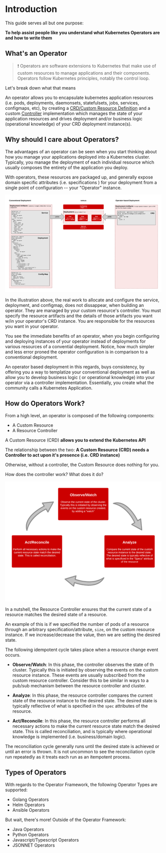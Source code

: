 <!--
- Introduction
  - How to Learn to Write Operators Using this Resource
  - What's an Operator?
  - Types of Operators
  - Operator Tooling & Resources  

  address feedback: 
  
  - work on the description of "what is an operator". Maybe more of the what and why and less of the how. Your description assumes a lot of what someone knows already.

  - start by defining the problem that operators solve.  It's a good way to set the context and makes the definitions easier to fully understand.  Typically the technology is easy to follow, but the "why" is lacking.  

-->

# Introduction

This guide serves all but one purpose: 

**To help assist people like you understand what Kubernetes Operators are and how to write them**

## What's an Operator

> :exclamation: Operators are software extensions to Kubernetes that make use of custom resources to manage applications and their components. Operators follow Kubernetes principles, notably the control loop.

Let's break down what that means

An operator allows you to encapsulate kubernetes application resources (i.e. pods, deployments, daemonsets, statefulsets, jobs, services, configmaps, etc), by creating a [CRD/Custom Resource Definition](https://kubernetes.io/docs/concepts/extend-kubernetes/api-extension/custom-resources/) and a custom [Controller](https://kubernetes.io/docs/concepts/architecture/controller/) implementation which manages the state of your application resources and drives deployment and/or business logic (operational knowledge) of your CRD deployment instance(s).

## Why should I care about Operators? 

The advantages of an operator can be seen when you start thinking about how you manage your applications deployed into a Kubernetes cluster. Typically, you manage the deployment of each individual resource which usually composes the entirety of the application you deploy.

With operators, these resources are packaged up, and generally expose domain specific attributes (i.e. specifications ) for your deployment from a single point of configuration -- your "Operator" instance. 

![](../assets/conventional-vs-operators.png)

In the illustration above, the real work to allocate and configure the service, deployment, and configmap, does not dissappear, when building an operator. They are managed by your custom resource's controller. You must specify the resource artifacts and the details of those artifacts you want w/in your operator's CRD instance. You are responsible for the resources you want in your operator.

You see the immediate benefits of an operator, when you begin configuring and deploying instances of your operator instead of deployments for various resources of a convential deployment. Notice, how much simpler and less error proned the operator configuration is in comparison to a conventional deployment. 

An operator based deployment in this regards, buys consistency, by offering you a way to templatize your conventional deployment as well as allow you to develop business logic ( or operational knowledge) into your operator via a controller implementation. Essentially, you create what the community calls a Kubernetes Application. 

## How do Operators Work? 

From a high level, an operator is composed of the following components: 

  - A Custom Resource
  - A Resource Controller

A Custom Resource (CRD) **allows you to extend the Kubernetes API**

The relationship between the two: **A Custom Resource (CRD) needs a Controller to act upon it's presence (i.e. CRD instance)**

Otherwise, without a controller, the Custom Resource does nothing for you.

How does the controller work? What does it do? 

![](../assets/resource-controller-reconciliation-cycle.png)

In a nutshell, the Resource Controller ensures that the current state of a resource matches the desired state of a resource. 

An example of this is if we specified the number of pods of a resource through an arbitrary specification/attribute, `size`, on the custom resource instance. If we increase/decrease the value, then we are setting the desired state. 

The following idempotent cycle takes place when a resource change event occurs. 

* **Observe/Watch**: In this phase, the controller observes the state of th cluster. Typically this is initiated by observing the events on the custom resource instance. These events are usually subscribed from the custom resource controller. Consider this to be similar in ways to a pub/sub mechanism between the resource controller and cluster. 

* **Analyze**: In this phase, the resource controller compares the current state of the resource instance to the desired state. The desired state is typically reflective of what is specified in the `spec` attributes of the resource. 

* **Act/Reconcile**: In this phase, the resource controller performs all necessary actions to make the current resource state match the desired state. This is called reconciliation, and is typically where operational knowledge is implemented (i.e. business/domain logic).

The reconciliation cycle generally runs until the desired state is achieved or until an error is thrown. It is not uncommon to see the reconciliation cycle run repeatedly as it treats each run as an itempotent process. 

## Types of Operators

With regards to the Operator Framework, the following Operator Types are supported: 

- Golang Operators
- Helm Operators
- Ansible Operators

But wait, there's more! Outside of the Operator Framework: 

- Java Operators
- Python Operators
- Javascript/Typescript Operators
- JSONNET Operators

